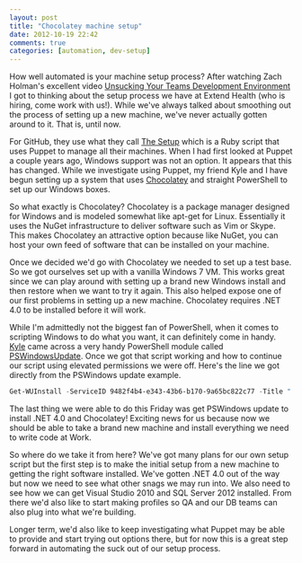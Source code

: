 ```yaml
---
layout: post
title: "Chocolatey machine setup"
date: 2012-10-19 22:42
comments: true
categories: [automation, dev-setup]
---
```


How well automated is your machine setup process? After watching Zach Holman's
excellent video [Unsucking Your Teams Development Environment](http://zachholman.com/talk/unsucking-your-teams-development-environment)
I got to thinking about the setup process we have at Extend Health (who is
hiring, come work with us!). While we've always talked about smoothing out the process of setting
up a new machine, we've never actually gotten around to it. That is, until now.

For GitHub, they use what they call [The Setup](https://speakerdeck.com/u/wfarr/p/the-setup-managing-an-army-of-laptops-with-puppet)
which is a Ruby script that uses Puppet to manage all their machines. When I had
first looked at Puppet a couple years ago, Windows support was not an option. It
appears that this has changed. While we investigate using Puppet, my friend Kyle
and I have begun setting up a system that uses [Chocolatey](chocolatey.org) and
straight PowerShell to set up our Windows boxes.

So what exactly is Chocolatey? Chocolatey is a package manager designed for
Windows and is modeled somewhat like apt-get for Linux. Essentially it uses the
NuGet infrastructure to deliver software such as Vim or Skype. This makes
Chocolatey an attractive option because like NuGet, you can host your own feed
of software that can be installed on your machine.

Once we decided we'd go with Chocolatey we needed to set up a test base. So we
got ourselves set up with a vanilla Windows 7 VM. This works great since we can
play around with setting up a brand new Windows install and then restore when we
want to try it again. This also helped expose one of our first problems in
setting up a new machine. Chocolatey requires .NET 4.0 to be installed before it
will work.

While I'm admittedly not the biggest fan of PowerShell, when it comes to
scripting Windows to do what you want, it can definitely come in handy. [Kyle](http://kyzog.wordpress.com/)
came across a very handy PowerShell module called [PSWindowsUpdate](http://gallery.technet.microsoft.com/scriptcenter/2d191bcd-3308-4edd-9de2-88dff796b0bc).
Once we got that script working and how to continue our script using elevated
permissions we were off. Here's the line we got directly from the PSWindows
update example.

```powershell
Get-WUInstall -ServiceID 9482f4b4-e343-43b6-b170-9a65bc822c77 -Title ".NET Framework 4" -AcceptAll
```
The last thing we were able to do this Friday was get PSWindows update to
install .NET 4.0 and Chocolatey! Exciting news for us because now we should be
able to take a brand new machine and install everything we need to write code at
Work.

So where do we take it from here? We've got many plans for our own setup script
but the first step is to make the initial setup from a new machine to getting
the right software installed. We've gotten .NET 4.0 out of the way but now we
need to see what other snags we may run into. We also need to see how we can get
Visual Studio 2010 and SQL Server 2012 installed. From there we'd also like to
start making profiles so QA and our DB teams can also plug into what we're
building.

Longer term, we'd also like to keep investigating what Puppet may be able to
provide and start trying out options there, but for now this is a great step
forward in automating the suck out of our setup process.

